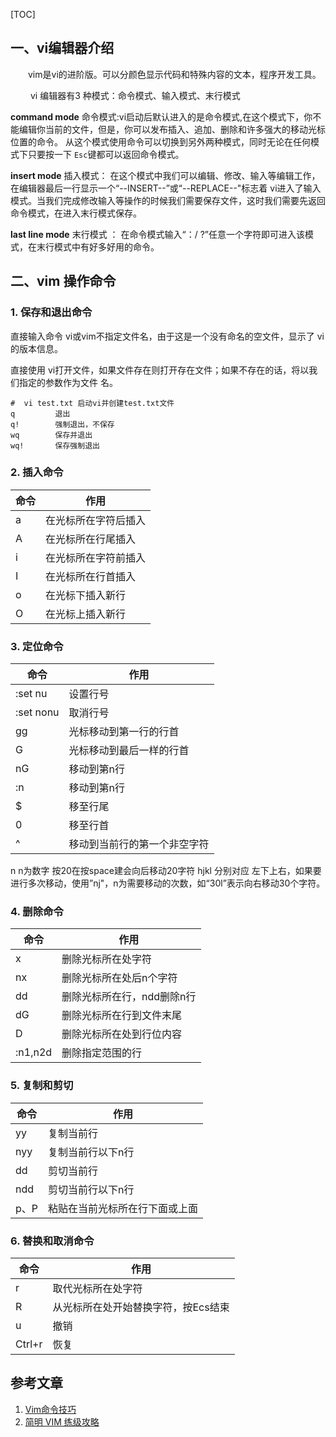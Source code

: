 [TOC]
## 一、vi编辑器介绍
&emsp;&emsp;vim是vi的进阶版。可以分颜色显示代码和特殊内容的文本，程序开发工具。

&emsp;&emsp; vi 编辑器有3 种模式：命令模式、输入模式、末行模式

**command mode**
命令模式:vi启动后默认进入的是命令模式,在这个模式下，你不能编辑你当前的文件，但是，你可以发布插入、追加、删除和许多强大的移动光标位置的命令。
从这个模式使用命令可以切换到另外两种模式，同时无论在任何模式下只要按一下 `Esc`键都可以返回命令模式。

**insert mode**
插入模式： 在这个模式中我们可以编辑、修改、输入等编辑工作，在编辑器最后一行显示一个“--INSERT--”或“--REPLACE--"标志着 vi进入了输入模式。当我们完成修改输入等操作的时候我们需要保存文件，这时我们需要先返回命令模式，在进入末行模式保存。

**last line mode**
末行模式 ： 在命令模式输入“：/ ?”任意一个字符即可进入该模式，在末行模式中有好多好用的命令。

## 二、vim 操作命令

### 1. 保存和退出命令
直接输入命令 vi或vim不指定文件名，由于这是一个没有命名的空文件，显示了 vi的版本信息。

直接使用 vi打开文件，如果文件存在则打开存在文件；如果不存在的话，将以我们指定的参数作为文件
名。
```
#  vi test.txt 启动vi并创建test.txt文件
q         退出
q!        强制退出，不保存
wq        保存并退出
wq!       保存强制退出
```

### 2. 插入命令

|命令|作用|
|-----|-----|
|a|在光标所在字符后插入|
|A|在光标所在行尾插入|
|i|在光标所在字符前插入|
|I|在光标所在行首插入|
|o|在光标下插入新行|
|O|在光标上插入新行|

### 3. 定位命令
|命令|作用|
|-----|-----|
|:set nu|设置行号|
|:set nonu | 取消行号|
|gg |光标移动到第一行的行首|
|G |光标移动到最后一样的行首|
|nG | 移动到第n行|
|:n | 移动到第n行|
|$|移至行尾|
|0|移至行首|
|^|移动到当前行的第一个非空字符|


 n<space>      n为数字  按20在按space建会向后移动20字符
 hjkl      分别对应 左下上右，如果要进行多次移动，使用”nj"，n为需要移动的次数，如“30l”表示向右移动30个字符。

### 4. 删除命令
|命令|作用|
|---|----|
|x|删除光标所在处字符|
|nx|删除光标所在处后n个字符|
|dd|删除光标所在行，ndd删除n行|
|dG|删除光标所在行到文件末尾|
|D|删除光标所在处到行位内容|
|:n1,n2d|删除指定范围的行|


### 5. 复制和剪切

|命令|作用|
|----|----|
|yy|复制当前行|
|nyy|复制当前行以下n行|
|dd|剪切当前行|
|ndd|剪切当前行以下n行|
|p、P|粘贴在当前光标所在行下面或上面|

### 6. 替换和取消命令
|命令|作用|
|----|---|
|r|取代光标所在处字符|
|R|从光标所在处开始替换字符，按Ecs结束|
|u|撤销|
|Ctrl+r|恢复|

## 参考文章
1. [Vim命令技巧](https://www.ibm.com/developerworks/cn/linux/l-cn-tip-vim/
)
2. [简明 VIM 练级攻略](http://coolshell.cn/articles/5426.html)
